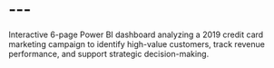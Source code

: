 # ---
Interactive 6-page Power BI dashboard analyzing a 2019 credit card marketing campaign to identify high-value customers, track revenue performance, and support strategic decision-making.
